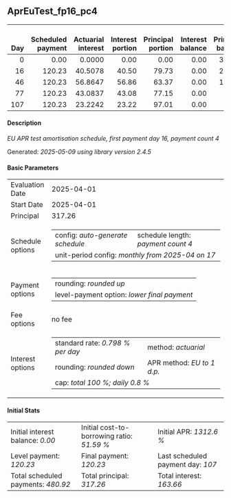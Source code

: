 <h2>AprEuTest_fp16_pc4</h2>
<table>
    <thead style="vertical-align: bottom;">
        <th style="text-align: right;">Day</th>
        <th style="text-align: right;">Scheduled payment</th>
        <th style="text-align: right;">Actuarial interest</th>
        <th style="text-align: right;">Interest portion</th>
        <th style="text-align: right;">Principal portion</th>
        <th style="text-align: right;">Interest balance</th>
        <th style="text-align: right;">Principal balance</th>
        <th style="text-align: right;">Total actuarial interest</th>
        <th style="text-align: right;">Total interest</th>
        <th style="text-align: right;">Total principal</th>
    </thead>
    <tr style="text-align: right;">
        <td class="ci00">0</td>
        <td class="ci01" style="white-space: nowrap;">0.00</td>
        <td class="ci02">0.0000</td>
        <td class="ci03">0.00</td>
        <td class="ci04">0.00</td>
        <td class="ci05">0.00</td>
        <td class="ci06">317.26</td>
        <td class="ci07">0.0000</td>
        <td class="ci08">0.00</td>
        <td class="ci09">0.00</td>
    </tr>
    <tr style="text-align: right;">
        <td class="ci00">16</td>
        <td class="ci01" style="white-space: nowrap;">120.23</td>
        <td class="ci02">40.5078</td>
        <td class="ci03">40.50</td>
        <td class="ci04">79.73</td>
        <td class="ci05">0.00</td>
        <td class="ci06">237.53</td>
        <td class="ci07">40.5078</td>
        <td class="ci08">40.50</td>
        <td class="ci09">79.73</td>
    </tr>
    <tr style="text-align: right;">
        <td class="ci00">46</td>
        <td class="ci01" style="white-space: nowrap;">120.23</td>
        <td class="ci02">56.8647</td>
        <td class="ci03">56.86</td>
        <td class="ci04">63.37</td>
        <td class="ci05">0.00</td>
        <td class="ci06">174.16</td>
        <td class="ci07">97.3724</td>
        <td class="ci08">97.36</td>
        <td class="ci09">143.10</td>
    </tr>
    <tr style="text-align: right;">
        <td class="ci00">77</td>
        <td class="ci01" style="white-space: nowrap;">120.23</td>
        <td class="ci02">43.0837</td>
        <td class="ci03">43.08</td>
        <td class="ci04">77.15</td>
        <td class="ci05">0.00</td>
        <td class="ci06">97.01</td>
        <td class="ci07">140.4561</td>
        <td class="ci08">140.44</td>
        <td class="ci09">220.25</td>
    </tr>
    <tr style="text-align: right;">
        <td class="ci00">107</td>
        <td class="ci01" style="white-space: nowrap;">120.23</td>
        <td class="ci02">23.2242</td>
        <td class="ci03">23.22</td>
        <td class="ci04">97.01</td>
        <td class="ci05">0.00</td>
        <td class="ci06">0.00</td>
        <td class="ci07">163.6803</td>
        <td class="ci08">163.66</td>
        <td class="ci09">317.26</td>
    </tr>
</table>
<h4>Description</h4>
<p><i>EU APR test amortisation schedule, first payment day 16, payment count 4</i></p>
<p>Generated: <i>2025-05-09 using library version 2.4.5</i></p>
<h4>Basic Parameters</h4>
<table>
    <tr>
        <td>Evaluation Date</td>
        <td>2025-04-01</td>
    </tr>
    <tr>
        <td>Start Date</td>
        <td>2025-04-01</td>
    </tr>
    <tr>
        <td>Principal</td>
        <td>317.26</td>
    </tr>
    <tr>
        <td>Schedule options</td>
        <td>
            <table>
                <tr>
                    <td>config: <i>auto-generate schedule</i></td>
                    <td>schedule length: <i><i>payment count</i> 4</i></td>
                </tr>
                <tr>
                    <td colspan="2" style="white-space: nowrap;">unit-period config: <i>monthly from 2025-04 on 17</i></td>
                </tr>
            </table>
        </td>
    </tr>
    <tr>
        <td>Payment options</td>
        <td>
            <table>
                <tr>
                    <td>rounding: <i>rounded up</i></td>
                </tr>
                <tr>
                    <td>level-payment option: <i>lower&nbsp;final&nbsp;payment</i></td>
                </tr>
            </table>
        </td>
    </tr>
    <tr>
        <td>Fee options</td>
        <td>no fee
        </td>
    </tr>
    <tr>
        <td>Interest options</td>
        <td>
            <table>
                <tr>
                    <td>standard rate: <i>0.798 % per day</i></td>
                    <td>method: <i>actuarial</i></td>
                </tr>
                <tr>
                    <td>rounding: <i>rounded down</i></td>
                    <td>APR method: <i>EU to 1 d.p.</i></td>
                </tr>
                <tr>
                    <td colspan="2">cap: <i>total 100 %; daily 0.8 %</td>
                </tr>
            </table>
        </td>
    </tr>
</table>
<h4>Initial Stats</h4>
<table>
    <tr>
        <td>Initial interest balance: <i>0.00</i></td>
        <td>Initial cost-to-borrowing ratio: <i>51.59 %</i></td>
        <td>Initial APR: <i>1312.6 %</i></td>
    </tr>
    <tr>
        <td>Level payment: <i>120.23</i></td>
        <td>Final payment: <i>120.23</i></td>
        <td>Last scheduled payment day: <i>107</i></td>
    </tr>
    <tr>
        <td>Total scheduled payments: <i>480.92</i></td>
        <td>Total principal: <i>317.26</i></td>
        <td>Total interest: <i>163.66</i></td>
    </tr>
</table>
